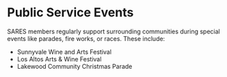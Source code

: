 # Public Service Events

SARES members regularly support surrounding communities during special
events like parades, fire works, or races. These include:

-   Sunnyvale Wine and Arts Festival
-   Los Altos Arts & Wine Festival
-   Lakewood Community Christmas Parade
